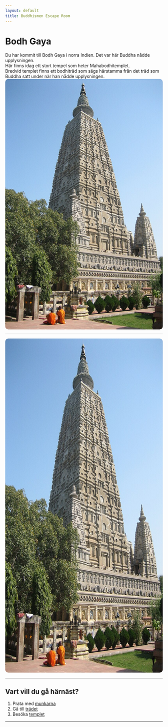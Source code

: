 ```yaml
---
layout: default
title: Buddhismen Escape Room
---
```


# Bodh Gaya 

Du har kommit till Bodh Gaya i norra Indien. Det var här Buddha nådde upplysningen.  
Här finns idag ett stort tempel som heter Mahabodhitemplet.  
Bredvid templet finns ett bodhiträd som sägs härstamma från det träd som Buddha satt under när han nådde upplysningen.
<img src="/assets/images/Bodhgaya-Mahabodhitemple.jpg"
     usemap="#hands" 
     width="1067" height="800"
     style="border-radius:10px; display:block;">

<map name="hands">
  <!-- Klickbar zon: Tvätta händer -->
  <area shape="rect" coords="308,689,416,802" 
        href="javascript:void(0);" 
        onclick="alert('Klick! Du har tvättat händerna.');">
</map>

---

<!-- Bild med klickbar zon -->
<img src="/assets/images/Bodhgaya-Mahabodhitemple.jpg"
     usemap="#hands" alt="Bodh Gaya"
     width="800" height="1067"
     style= "border-radius:10px;">

<map name="hands">
  <!-- Klickbar zon: Tvätta händer -->
  <area alt="Tvätta händer" title="Tvätta händer"
        coords="308,689,416,802" shape="rect"
        onclick="washHands(); showImage('/assets/images/hands.jpg'); return false;">
</map>

<!-- Popup-container (dold som standard) -->
<div id="popup" style="display:none; position:fixed; top:0; left:0; width:100%; height:100%;
     background:rgba(0,0,0,0.8); text-align:center; z-index:9999;">
  <span onclick="closePopup()" 
        style="color:white; font-size:30px; position:absolute; top:20px; right:30px; cursor:pointer;">&times;</span>
  <img id="popupImg" src="" alt="Bild" style="max-width:90%; max-height:90%; margin-top:50px;">
</div>

<p id="message" style="font-weight:bold;"></p>

---

## Vart vill du gå härnäst?

1. Prata med [munkarna](/rooms/rum5.html)  
2. Gå till [trädet](/rooms/rum3-1.html)  
3. Besöka <a href="#" id="templeLink">templet</a>  

---

<script>
window.onload = function() {
  let hasWashedHands = false;

  // Visa popup-bild
  window.showImage = function(imgPath) {
    document.getElementById('popupImg').src = imgPath;
    document.getElementById('popup').style.display = 'block';
  };

  // Stäng popup
  window.closePopup = function() {
    document.getElementById('popup').style.display = 'none';
  };

  // Klick utanför bilden stänger popupen
  document.getElementById('popup').addEventListener('click', function(e) {
    if (e.target.id === 'popup') closePopup();
  });

  // När spelaren klickar på "tvätta händer"
  window.washHands = function() {
    hasWashedHands = true;
    document.getElementById('message').style.color = 'green';
    document.getElementById('message').textContent =
      'Du tvättar händerna noggrant vid brunnen. En nunna vid tempelingången ler nöjt mot dig.';
    setTimeout(closePopup, 3000); // stäng efter 3 sek
  };

  // När man försöker gå in i templet
  document.getElementById('templeLink').addEventListener('click', function(e) {
    if (!hasWashedHands) {
      e.preventDefault();
      document.getElementById('message').style.color = 'red';
      document.getElementById('message').textContent =
        'På väg in i templet stoppas du av en bister nunna. Hon tittar på dig och skakar på huvudet. Du verkar inte få komma in av någon anledning.';
    } else {
      this.href = '/rooms/rum4.html';
    }
  });
};
</script>
